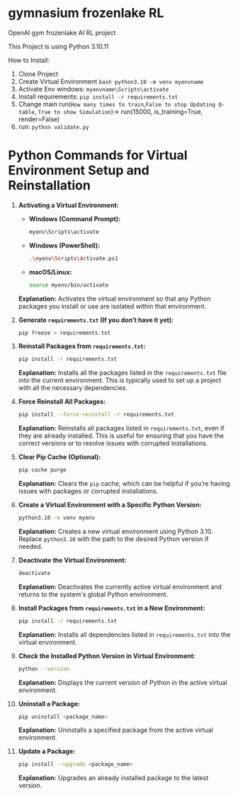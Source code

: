 # gymnasium frozenlake RL 
OpenAI gym frozenlake AI RL project

This Project is using Python 3.10.11

How to Install:
1. Clone Project
2. Create Virtual Environment  ```bash python3.10 -m venv myenvname```
3. Activate Env windows: ``` myenvname\Scripts\activate ```
4. Install requirements:  ```pip install -r requirements.txt```
5. Change main run(```How many times to train```,```False to stop Updating Q-table```, ```True to show Simulation```)-> run(15000, is_training=True, render=False)
6. run: ```python validate.py```

# Python Commands for Virtual Environment Setup and Reinstallation


1. **Activating a Virtual Environment:**
   - **Windows (Command Prompt):**
     ```bash
     myenv\Scripts\activate
     ```
   - **Windows (PowerShell):**
     ```bash
     .\myenv\Scripts\Activate.ps1
     ```
   - **macOS/Linux:**
     ```bash
     source myenv/bin/activate
     ```
   **Explanation:** Activates the virtual environment so that any Python packages you install or use are isolated within that environment.

2. **Generate `requirements.txt` (If you don’t have it yet):**
   ```bash
   pip freeze > requirements.txt
   ```

3. **Reinstall Packages from `requirements.txt`:**
   ```bash
   pip install -r requirements.txt
   ```
   **Explanation:** Installs all the packages listed in the `requirements.txt` file into the current environment. This is typically used to set up a project with all the necessary dependencies.

4. **Force Reinstall All Packages:**
   ```bash
   pip install --force-reinstall -r requirements.txt
   ```
   **Explanation:** Reinstalls all packages listed in `requirements.txt`, even if they are already installed. This is useful for ensuring that you have the correct versions or to resolve issues with corrupted installations.

5. **Clear Pip Cache (Optional):**
   ```bash
   pip cache purge
   ```
   **Explanation:** Clears the `pip` cache, which can be helpful if you’re having issues with packages or corrupted installations.

6. **Create a Virtual Environment with a Specific Python Version:**
   ```bash
   python3.10 -m venv myenv
   ```
   **Explanation:** Creates a new virtual environment using Python 3.10. Replace `python3.10` with the path to the desired Python version if needed.

7. **Deactivate the Virtual Environment:**
   ```bash
   deactivate
   ```
   **Explanation:** Deactivates the currently active virtual environment and returns to the system's global Python environment.

8. **Install Packages from `requirements.txt` in a New Environment:**
   ```bash
   pip install -r requirements.txt
   ```
   **Explanation:** Installs all dependencies listed in `requirements.txt` into the virtual environment.

9. **Check the Installed Python Version in Virtual Environment:**
   ```bash
   python --version
   ```
   **Explanation:** Displays the current version of Python in the active virtual environment.

10. **Uninstall a Package:**
    ```bash
    pip uninstall <package_name>
    ```
    **Explanation:** Uninstalls a specified package from the active virtual environment.

11. **Update a Package:**
    ```bash
    pip install --upgrade <package_name>
    ```
    **Explanation:** Upgrades an already installed package to the latest version.

